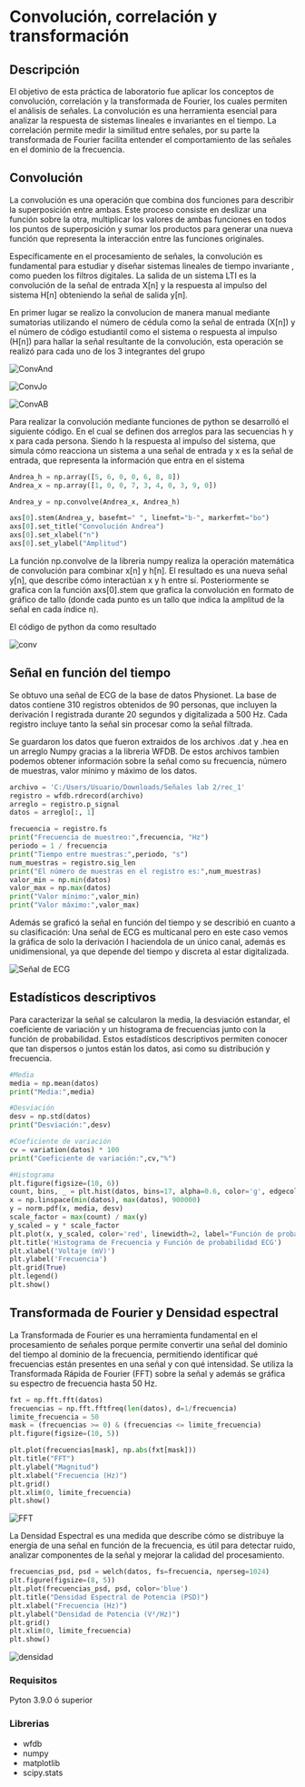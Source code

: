 # Convolución, correlación y transformación
## Descripción

El objetivo de esta práctica de laboratorio fue aplicar los conceptos de convolución, correlación y la transformada de Fourier, los cuales permiten el análisis de señales. La convolución es una herramienta esencial para analizar la respuesta de sistemas lineales e invariantes en el tiempo. La correlación permite medir la similitud entre señales, por su parte la transformada de Fourier facilita entender el comportamiento de las señales en el dominio de la frecuencia.

## Convolución 

La convolución es una operación que combina dos funciones para describir la superposición entre ambas. Este proceso consiste en deslizar una función sobre la otra, multiplicar los valores de ambas funciones en todos los puntos de superposición y sumar los productos para generar una nueva función que representa la interacción entre las funciones originales.

Específicamente en el procesamiento de señales, la convolución es fundamental para estudiar y diseñar sistemas lineales de tiempo invariante , como pueden los filtros digitales. La salida de un sistema LTI es la convolución de la señal de entrada X[n] y la respuesta al impulso del sistema H[n] obteniendo la señal de salida y[n].

En primer lugar se realizo la convolucion de manera manual mediante sumatorias utilizando el número de cédula como la señal de entrada (X[n]) y el número de código estudiantil como el sistema o respuesta al impulso (H[n]) para hallar la señal resultante de la convolución, esta operación se realizó para cada uno de los 3 integrantes del grupo 

![ConvAnd](https://github.com/user-attachments/assets/08f80e8e-7005-491d-87a0-ba36bcd23db8)

![ConvJo](https://github.com/user-attachments/assets/1ea15b51-cc0f-4227-86b1-75d4725b6847)

![ConvAB](https://github.com/user-attachments/assets/235d919e-7373-432d-803d-43ba8aa5b2b6)

Para realizar la convolución mediante funciones de python se desarrolló el siguiente código. En el cual se definen  dos arreglos para las secuencias h y x para cada persona.
Siendo h  la respuesta al impulso del sistema, que simula cómo reacciona un sistema a una señal de entrada y x es la señal de entrada, que representa la información que entra en el sistema
```python
Andrea_h = np.array([5, 6, 0, 0, 6, 8, 8])  
Andrea_x = np.array([1, 0, 0, 7, 3, 4, 0, 3, 9, 0])

Andrea_y = np.convolve(Andrea_x, Andrea_h)

axs[0].stem(Andrea_y, basefmt=" ", linefmt="b-", markerfmt="bo")
axs[0].set_title("Convolución Andrea")
axs[0].set_xlabel("n")
axs[0].set_ylabel("Amplitud")
```

La función np.convolve de la libreria numpy realiza la operación matemática de convolución para combinar x[n] y h[n]. El resultado es una nueva señal y[n], que describe cómo interactúan x y h entre sí. Posteriormente se grafica con la función axs[0].stem  que grafica la convolución en formato de gráfico de tallo (donde cada punto es un tallo que indica la amplitud de la señal en cada índice n).

El código de python da como resultado

![conv](https://github.com/user-attachments/assets/e27350be-d313-40d5-a08b-7691127761be)


## Señal en función del tiempo
Se obtuvo una señal de ECG de la base de datos Physionet. La base de datos contiene 310 registros obtenidos de 90 personas, que incluyen la derivación I registrada durante 20 segundos y digitalizada a 500 Hz. Cada registro incluye tanto la señal sin procesar como la señal filtrada.

Se guardaron los datos que fueron extraidos de los archivos .dat y .hea en un arreglo Numpy gracias a la libreria WFDB. De estos archivos tambien podemos obtener información sobre la señal como su frecuencia, número de muestras, valor mínimo y máximo de los datos.

```python
archivo = 'C:/Users/Usuario/Downloads/Señales lab 2/rec_1'
registro = wfdb.rdrecord(archivo)
arreglo = registro.p_signal 
datos = arreglo[:, 1]

frecuencia = registro.fs
print("Frecuencia de muestreo:",frecuencia, "Hz")
periodo = 1 / frecuencia
print("Tiempo entre muestras:",periodo, "s")
num_muestras = registro.sig_len
print("El número de muestras en el registro es:",num_muestras)
valor_min = np.min(datos)
valor_max = np.max(datos)
print("Valor mínimo:",valor_min)
print("Valor máximo:",valor_max)
```
Además se graficó la señal en función del tiempo y se describió en cuanto a su clasificación: Una señal de ECG es multicanal pero en este caso vemos la gráfica de solo la derivación I haciendola de un único canal, además es unidimensional, ya que depende del tiempo y discreta al estar digitalizada.

![Señal de ECG](https://github.com/user-attachments/assets/01cf75ec-e25a-4585-bbe4-6c3dc7a7b356)


## Estadísticos descriptivos
Para caracterizar la señal se calcularon la media, la desviación estandar, el coeficiente de variación y un histograma de frecuencias junto con la función de probabilidad. Estos estadísticos descriptivos permiten conocer que tan dispersos o juntos están los datos, asi como su distribución y frecuencia.
```python
#Media
media = np.mean(datos)
print("Media:",media)

#Desviación 
desv = np.std(datos)
print("Desviación:",desv)

#Coeficiente de variación
cv = variation(datos) * 100
print("Coeficiente de variación:",cv,"%")

#Histograma
plt.figure(figsize=(10, 6))
count, bins, _ = plt.hist(datos, bins=17, alpha=0.6, color='g', edgecolor='black', label="Histograma (Frecuencia)")
x = np.linspace(min(datos), max(datos), 900000)
y = norm.pdf(x, media, desv)  
scale_factor = max(count) / max(y)  
y_scaled = y * scale_factor
plt.plot(x, y_scaled, color='red', linewidth=2, label="Función de probabilidad")
plt.title('Histograma de Frecuencia y Función de probabilidad ECG')
plt.xlabel('Voltaje (mV)')
plt.ylabel('Frecuencia')
plt.grid(True)
plt.legend()
plt.show()
```
## Transformada de Fourier y Densidad espectral
La Transformada de Fourier es una herramienta fundamental en el procesamiento de señales porque permite convertir una señal del dominio del tiempo al dominio de la frecuencia, permitiendo identificar qué frecuencias están presentes en una señal y con qué intensidad. Se utiliza la Transformada Rápida de Fourier (FFT) sobre la señal y además se gráfica su espectro de frecuencia hasta 50 Hz.

```python
fxt = np.fft.fft(datos)
frecuencias = np.fft.fftfreq(len(datos), d=1/frecuencia)
limite_frecuencia = 50
mask = (frecuencias >= 0) & (frecuencias <= limite_frecuencia)
plt.figure(figsize=(10, 5))

plt.plot(frecuencias[mask], np.abs(fxt[mask]))
plt.title("FFT")
plt.ylabel("Magnitud")
plt.xlabel("Frecuencia (Hz)")
plt.grid()
plt.xlim(0, limite_frecuencia)  
plt.show()
```
![FFT](https://github.com/user-attachments/assets/99e80079-0f2a-4836-a531-08630d3283f8)


La Densidad Espectral es una medida que describe cómo se distribuye la energía de una señal en función de la frecuencia, es útil para detectar ruido, analizar componentes de la señal y mejorar la calidad del procesamiento.

```python
frecuencias_psd, psd = welch(datos, fs=frecuencia, nperseg=1024)
plt.figure(figsize=(8, 5))
plt.plot(frecuencias_psd, psd, color='blue')
plt.title("Densidad Espectral de Potencia (PSD)")
plt.xlabel("Frecuencia (Hz)")
plt.ylabel("Densidad de Potencia (V²/Hz)")
plt.grid()
plt.xlim(0, limite_frecuencia)
plt.show()
```
![densidad](https://github.com/user-attachments/assets/97d615d4-9a8d-43d4-a4f6-6eac5bfd0de0)



### Requisitos 
Pyton 3.9.0 ó superior
### Librerias
* wfdb
* numpy
* matplotlib
* scipy.stats

